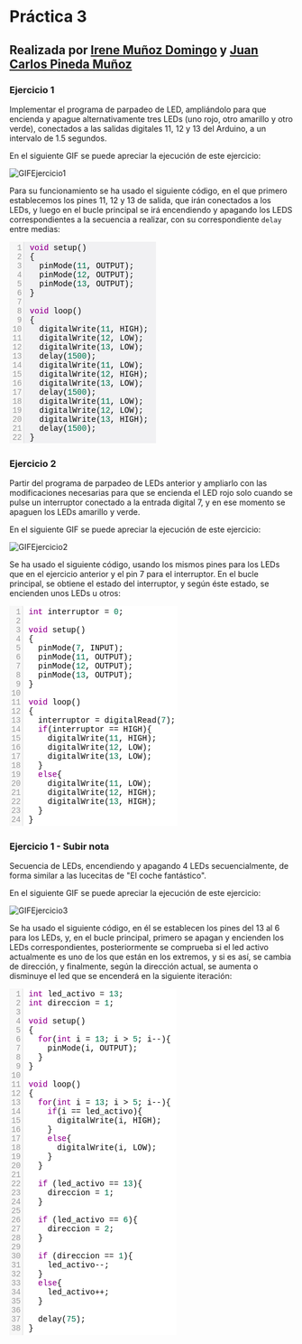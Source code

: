 # Práctica 3

## Realizada por [Irene Muñoz Domingo](https://github.com/irenchuchu) y [Juan Carlos Pineda Muñoz](https://github.com/juancpineda97)

### Ejercicio 1
Implementar el programa de parpadeo de LED, ampliándolo para que encienda y apague alternativamente tres LEDs (uno rojo, otro amarillo y otro verde), conectados a las salidas digitales 11, 12 y 13 del Arduino, a un intervalo de 1.5 segundos.

En el siguiente GIF se puede apreciar la ejecución de este ejercicio:

![GIFEjercicio1](capturas/Ejercicio1GIF.gif)

Para su funcionamiento se ha usado el siguiente código, en el que primero establecemos los pines 11, 12 y 13 de salida, que irán conectados a los LEDs, y luego en el bucle principal se irá encendiendo y apagando los LEDS correspondientes a la secuencia a realizar, con su correspondiente `delay` entre medias:

![CODIGOEjercicio1](capturas/Ejercicio1CODIGO.png)


### Ejercicio 2
Partir del programa de parpadeo de LEDs anterior y ampliarlo con las modificaciones necesarias para que se encienda el LED rojo solo cuando se pulse un interruptor conectado a la entrada digital 7, y en ese momento se apaguen los LEDs amarillo y verde.

En el siguiente GIF se puede apreciar la ejecución de este ejercicio:

![GIFEjercicio2](capturas/Ejercicio2GIF.gif)

Se ha usado el siguiente código, usando los mismos pines para los LEDs que en el ejercicio anterior y el pin 7 para el interruptor. En el bucle principal, se obtiene el estado del interruptor, y según éste estado, se encienden unos LEDs u otros:

![CODIGOEjercicio2](capturas/Ejercicio2CODIGO.png)


### Ejercicio 1 - Subir nota
Secuencia de LEDs, encendiendo y apagando 4 LEDs secuencialmente, de forma similar a las lucecitas de "El coche fantástico".

En el siguiente GIF se puede apreciar la ejecución de este ejercicio:

![GIFEjercicio3](capturas/Ejercicio3GIF.gif)

Se ha usado el siguiente código, en él se establecen los pines del 13 al 6 para los LEDs, y, en el bucle principal, primero se apagan y encienden los LEDs correspondientes, posteriormente se comprueba si el led activo actualmente es uno de los que están en los extremos, y si es así, se cambia de dirección, y finalmente, según la dirección actual, se aumenta o disminuye el led que se encenderá en la siguiente iteración:

![CODIGOEjercicio3](capturas/Ejercicio3CODIGO.png)